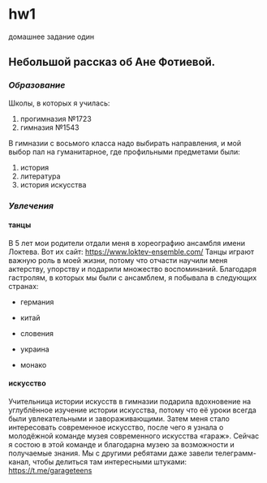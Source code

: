 # hw1
домашнее задание один

## **Небольшой рассказ об Ане Фотиевой.**

### *Образование*

Школы, в которых я училась:
1. прогимназия №1723
2. гимназия №1543

В гимназии с восьмого класса надо выбирать направления, и  мой выбор пал на гуманитарное, где профильными предметами были:
1. история 
2. литература 
3. история искусства 

### *Увлечения*

#### танцы 

В 5 лет мои родители отдали меня в хореографию ансамбля имени Локтева. Вот их сайт: 
https://www.loktev-ensemble.com/
Танцы играют важную роль в моей жизни, потому что отчасти научили меня актерству, упорству и подарили множество воспоминаний. Благодаря гастролям, в которых мы были с ансамблем, я побывала в следующих странах: 
+ германия 
- китай
+ словения 
- украина 
+ монако

#### искусство 
Учительница истории искусств в гимназии подарила вдохновение на углублённое изучение истории искусства, потому что её уроки всегда были увлекательными и завораживающими. Затем меня стало интересовать современное искусство, после чего я узнала о молодёжной команде музея современного искусства «гараж». Сейчас я состою в этой команде и благодарна музею за возможности и получаемые знания. Мы с другими ребятами даже завели телеграмм-канал, чтобы делиться там интересными штуками: 
https://t.me/garageteens

